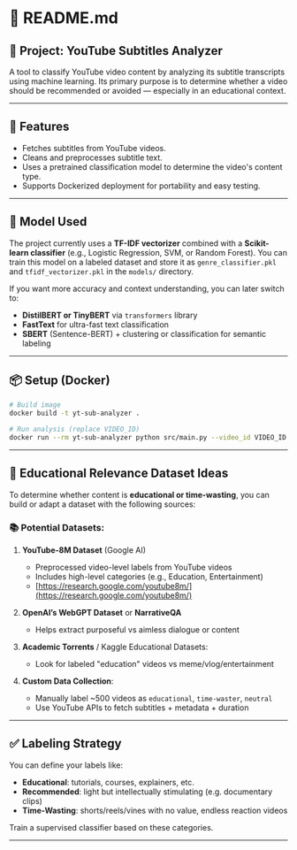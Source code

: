 # 📘 README.md

## 🎯 Project: YouTube Subtitles Analyzer
A tool to classify YouTube video content by analyzing its subtitle transcripts using machine learning. Its primary purpose is to determine whether a video should be recommended or avoided — especially in an educational context.

---

## 🚀 Features
- Fetches subtitles from YouTube videos.
- Cleans and preprocesses subtitle text.
- Uses a pretrained classification model to determine the video's content type.
- Supports Dockerized deployment for portability and easy testing.

---

## 🤖 Model Used
The project currently uses a **TF-IDF vectorizer** combined with a **Scikit-learn classifier** (e.g., Logistic Regression, SVM, or Random Forest). You can train this model on a labeled dataset and store it as `genre_classifier.pkl` and `tfidf_vectorizer.pkl` in the `models/` directory.

If you want more accuracy and context understanding, you can later switch to:
- **DistilBERT or TinyBERT** via `transformers` library
- **FastText** for ultra-fast text classification
- **SBERT** (Sentence-BERT) + clustering or classification for semantic labeling

---

## 📦 Setup (Docker)
```bash
# Build image
docker build -t yt-sub-analyzer .

# Run analysis (replace VIDEO_ID)
docker run --rm yt-sub-analyzer python src/main.py --video_id VIDEO_ID
```

---

## 🧠 Educational Relevance Dataset Ideas
To determine whether content is **educational or time-wasting**, you can build or adapt a dataset with the following sources:

### 📚 Potential Datasets:
1. **YouTube-8M Dataset** (Google AI)
   - Preprocessed video-level labels from YouTube videos
   - Includes high-level categories (e.g., Education, Entertainment)
   - [https://research.google.com/youtube8m/](https://research.google.com/youtube8m/)

2. **OpenAI’s WebGPT Dataset** or **NarrativeQA**
   - Helps extract purposeful vs aimless dialogue or content

3. **Academic Torrents** / Kaggle Educational Datasets:
   - Look for labeled "education" videos vs meme/vlog/entertainment

4. **Custom Data Collection**:
   - Manually label ~500 videos as `educational`, `time-waster`, `neutral`
   - Use YouTube APIs to fetch subtitles + metadata + duration

---

## ✅ Labeling Strategy
You can define your labels like:
- **Educational**: tutorials, courses, explainers, etc.
- **Recommended**: light but intellectually stimulating (e.g. documentary clips)
- **Time-Wasting**: shorts/reels/vines with no value, endless reaction videos

Train a supervised classifier based on these categories.

---
